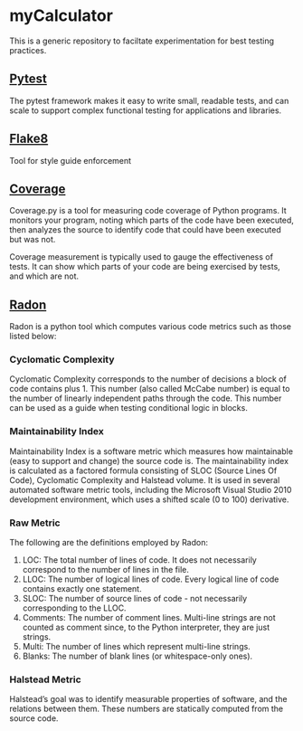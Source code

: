 # myCalculator

This is a generic repository to faciltate experimentation for best testing practices.

## [Pytest](https://docs.pytest.org/en/7.1.x/)

The pytest framework makes it easy to write small, readable tests, and can scale to support complex functional testing for applications and libraries.

## [Flake8](https://flake8.pycqa.org/en/latest/)

Tool for style guide enforcement

## [Coverage](https://coverage.readthedocs.io/en/6.4.1/)

Coverage.py is a tool for measuring code coverage of Python programs. It monitors your program, noting which parts of the code have been executed, then analyzes the source to identify code that could have been executed but was not.

Coverage measurement is typically used to gauge the effectiveness of tests. It can show which parts of your code are being exercised by tests, and which are not.

## [Radon](https://radon.readthedocs.io/en/latest/index.html)

Radon is a python tool which computes various code metrics such as those listed below:

### Cyclomatic Complexity

Cyclomatic Complexity corresponds to the number of decisions a block of code contains plus 1. This number (also called McCabe number) is equal to the number of linearly independent paths through the code. This number can be used as a guide when testing conditional logic in blocks.

### Maintainability Index

Maintainability Index is a software metric which measures how maintainable (easy to support and change) the source code is. The maintainability index is calculated as a factored formula consisting of SLOC (Source Lines Of Code), Cyclomatic Complexity and Halstead volume. It is used in several automated software metric tools, including the Microsoft Visual Studio 2010 development environment, which uses a shifted scale (0 to 100) derivative.

### Raw Metric

The following are the definitions employed by Radon:

1. LOC: The total number of lines of code. It does not necessarily correspond to the number of lines in the file.
2. LLOC: The number of logical lines of code. Every logical line of code contains exactly one statement.
3. SLOC: The number of source lines of code - not necessarily corresponding to the LLOC.
4. Comments: The number of comment lines. Multi-line strings are not counted as comment since, to the Python interpreter, they are just strings.
5. Multi: The number of lines which represent multi-line strings.
6. Blanks: The number of blank lines (or whitespace-only ones).

### Halstead Metric

Halstead’s goal was to identify measurable properties of software, and the relations between them. These numbers are statically computed from the source code.